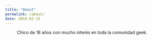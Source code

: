 ```yaml
---
title: "About"
permalink: /about/
date: 2019-02-15
---
```


<div class="entries-">
  <p align="center">Chico de 18 años con mucho interés en toda la comunidad geek.</p>
</div>
